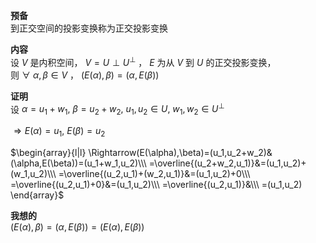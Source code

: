 **预备**  
到正交空间的投影变换称为正交投影变换  
  
**内容**  
设 $V$ 是内积空间， $V=U\perp U^{\perp}$ ， $E$ 为从 $V$ 到 $U$ 的正交投影变换，  
则 $\forall\ \alpha,\beta\in V$ ， $(E(\alpha),\beta)=(\alpha,E(\beta))$   
  
**证明**  
设 $\alpha=u_1+w_1,\ \beta=u_2+w_2,\ u_1,u_2\in U,\ w_1,w_2\in U^{\perp}$   
  
 $\Rightarrow E(\alpha)=u_1,\ E(\beta)=u_2$   
  
 $\begin{array}{l|l}  
\Rightarrow(E(\alpha),\beta)=(u_1,u_2+w_2)&(\alpha,E(\beta))=(u_1+w_1,u_2)\\\   
=\overline{(u_2+w_2,u_1)}&=(u_1,u_2)+(w_1,u_2)\\\  
=\overline{(u_2,u_1)+(w_2,u_1)}&=(u_1,u_2)+0\\\   
=\overline{(u_2,u_1)+0}&=(u_1,u_2)\\\   
=\overline{(u_2,u_1)}&\\\   
=(u_1,u_2)  
\end{array}$   
  
**我想的**  
 $(E(\alpha),\beta)=(\alpha,E(\beta))=(E(\alpha),E(\beta))$   
